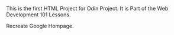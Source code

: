 This is the first HTML Project for Odin Project. It is Part of the Web Development 101 Lessons.

Recreate Google Hompage. 
